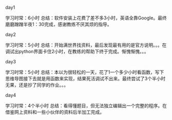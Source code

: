 day1

学习时常：6小时
总结：软件安装上花费了差不多3小时，英语全靠Google。最终磨磨蹭蹭半夜1：30完成，感谢教练不厌其烦的指导。

day2

学习时常：5小时
总结：开始满世界找资料，最后发现最有用的是官方说明。。。在调试出python界面卡住2小时，在教练的帮助下终于完成。惭愧惭愧。。。

day3

学习时常：5小时
总结：本以为很轻松的一天，花了1一个多少小时看函数，写下思维导图接下去就是用函数来实现，结果死活调试不出来。最终尝试了3个半小时无果，还是抄了同学的作业。。。

day4

学习时常：4个半小时
总结：看得懂题目，但无法独立编辑出一个完整的程序。在借鉴网上资料和一些小伙伴的资料后半加工完成。
